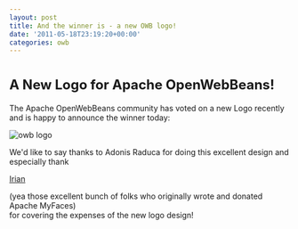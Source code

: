 ```yaml
---
layout: post
title: And the winner is - a new OWB logo!
date: '2011-05-18T23:19:20+00:00'
categories: owb
---
```

<h1><font size="5">A New Logo for Apache OpenWebBeans!</font></h1> 
  <p>The Apache OpenWebBeans community has voted on a new Logo recently and is happy to announce the winner today:</p> 
  <p><img src="http://people.apache.org/~struberg/owb/owb_logo-large.png" alt="owb logo" /></p> 
  <p> </p> 
  <p>We'd like to say thanks to Adonis Raduca for doing this excellent design and especially thank</p> <a href="http://irian.at">Irian</a> 
  <p>(yea those excellent bunch of folks who originally wrote and donated Apache MyFaces)<br />for covering the expenses of the new logo design!</p> 
  <p><br /> </p>
